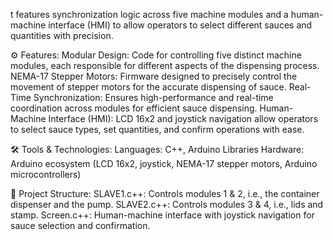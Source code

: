 t features synchronization logic across five machine modules and a human-machine interface (HMI) to allow operators to select different sauces and quantities with precision.

⚙️ Features:
Modular Design: Code for controlling five distinct machine modules, each responsible for different aspects of the dispensing process.
NEMA-17 Stepper Motors: Firmware designed to precisely control the movement of stepper motors for the accurate dispensing of sauce.
Real-Time Synchronization: Ensures high-performance and real-time coordination across modules for efficient sauce dispensing.
Human-Machine Interface (HMI): LCD 16x2 and joystick navigation allow operators to select sauce types, set quantities, and confirm operations with ease.

🛠 Tools & Technologies:
Languages: C++, Arduino Libraries
Hardware: Arduino ecosystem (LCD 16x2, joystick, NEMA-17 stepper motors, Arduino microcontrollers)

📂 Project Structure:
SLAVE1.c++: Controls modules 1 & 2, i.e., the container dispenser and the pump.
SLAVE2.c++: Controls modules 3 & 4, i.e., lids and stamp.
Screen.c++: Human-machine interface with joystick navigation for sauce selection and confirmation.

